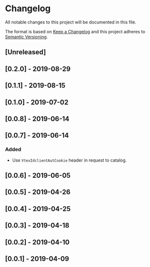 # Changelog

All notable changes to this project will be documented in this file.

The format is based on [Keep a Changelog](http://keepachangelog.com/en/1.0.0/)
and this project adheres to [Semantic Versioning](http://semver.org/spec/v2.0.0.html).

## [Unreleased]

## [0.2.0] - 2019-08-29

## [0.1.1] - 2019-08-15

## [0.1.0] - 2019-07-02

## [0.0.8] - 2019-06-14

## [0.0.7] - 2019-06-14
### Added
- Use `VtexIdclientAutCookie` header in request to catalog.

## [0.0.6] - 2019-06-05

## [0.0.5] - 2019-04-26

## [0.0.4] - 2019-04-25

## [0.0.3] - 2019-04-18

## [0.0.2] - 2019-04-10

## [0.0.1] - 2019-04-09
